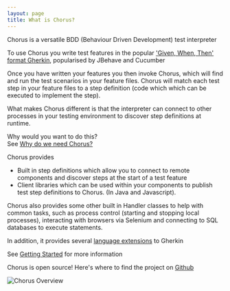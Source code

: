 ```yaml
---
layout: page
title: What is Chorus?
---
```


Chorus is a versatile BDD (Behaviour Driven Development) test interpreter

To use Chorus you write test features in the popular ['Given, When, Then' format Gherkin](https://docs.cucumber.io/gherkin/), popularised by JBehave and Cucumber

Once you have written your features you then invoke Chorus, which will find and run the test scenarios in your feature files.
Chorus will match each test step in your feature files to a step definition (code which which can be executed to implement the step). 

What makes Chorus different is that the interpreter can connect to other processes in your testing environment to discover step definitions at runtime.  

Why would you want to do this?   
See [Why do we need Chorus?](/pages/DistributedTesting/WhyDoWeNeedChorus)

Chorus provides 

* Built in step definitions which allow you to connect to remote components and discover steps at the start of a test feature 
* Client libraries which can be used within your components to publish test step definitions to Chorus. (In Java and Javascript).

Chorus also provides some other built in Handler classes to help with common tasks, such as process control (starting and 
stopping local processes), interacting with browsers via Selenium and connecting to SQL databases to execute statements.

In addition, it provides several [language extensions](/pages/GherkinExtensions/GherkinExtensions) to Gherkin

See [Getting Started](/pages/GettingStarted/GettingStarted) for more information

Chorus is open source!
Here's where to find the project on [Github](https://github.com/Chorus-bdd/) 

![Chorus Overview](/public/ChorusOverview.png)







